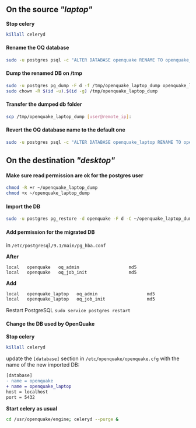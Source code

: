 ## On the source _"laptop"_

**Stop celery**
```bash
killall celeryd
```

#### Rename the OQ database
```bash
sudo -u postgres psql -c "ALTER DATABASE openquake RENAME TO openquake_laptop;"
```


#### Dump the renamed DB on /tmp
```bash
sudo -u postgres pg_dump -F d -f /tmp/openquake_laptop_dump openquake_laptop
sudo chown -R $(id -u).$(id -g) /tmp/openquake_laptop_dump
```


#### Transfer the dumped db folder
```bash
scp /tmp/openquake_laptop_dump [user@remote_ip]:
```


#### Revert the OQ database name to the default one
```bash
sudo -u postgres psql -c "ALTER DATABASE openquake_laptop RENAME TO openquake;"
```


## On the destination _"desktop"_

#### Make sure read permission are ok for the postgres user
```bash
chmod -R +r ~/openquake_laptop_dump
chmod +x ~/openquake_laptop_dump
```


#### Import the DB
```bash
sudo -u postgres pg_restore -d openquake -F d -C ~/openquake_laptop_dump/
```


#### Add permission for the migrated DB
in ```/etc/postgresql/9.1/main/pg_hba.conf```


**After**
```
local   openquake   oq_admin                   md5
local   openquake   oq_job_init                md5
```


**Add**
```patch
local   openquake_laptop   oq_admin                   md5
local   openquake_laptop   oq_job_init                md5
```


Restart PostgreSQL ```sudo service postgres restart``` 

#### Change the DB used by OpenQuake
**Stop celery**
```bash
killall celeryd
```


update the ```[database]``` section in ```/etc/openquake/openquake.cfg``` with the name of the new imported DB:

```patch
[database]
- name = openquake
+ name = openquake_laptop
host = localhost
port = 5432
```


**Start celery as usual**
```bash
cd /usr/openquake/engine; celeryd --purge &
```
